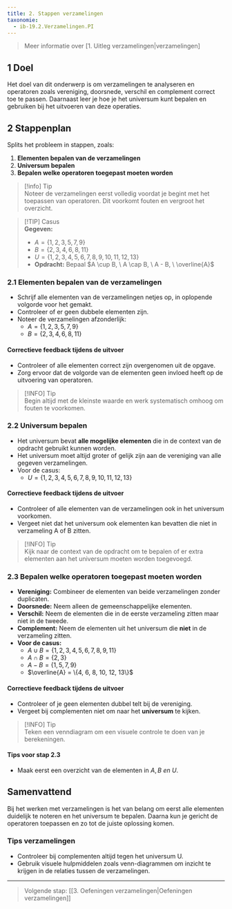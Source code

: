 ```yaml
---
title: 2. Stappen verzamelingen
taxonomie:
  - ib-19.2.Verzamelingen.PI
---
```


> Meer informatie over [1. Uitleg verzamelingen|verzamelingen]

## 1 Doel
Het doel van dit onderwerp is om verzamelingen te analyseren en operatoren zoals vereniging, doorsnede, verschil en complement correct toe te passen. Daarnaast leer je hoe je het universum kunt bepalen en gebruiken bij het uitvoeren van deze operaties.

## 2 Stappenplan
Splits het probleem in stappen, zoals:
1. **Elementen bepalen van de verzamelingen**
2. **Universum bepalen**
3. **Bepalen welke operatoren toegepast moeten worden**

> [!info] Tip  
> Noteer de verzamelingen eerst volledig voordat je begint met het toepassen van operatoren. Dit voorkomt fouten en vergroot het overzicht.

> [!TIP] Casus  
**Gegeven:**
> - $A=\{1,2,3,5,7,9\}$
> - $B=\{2,3,4,6,8,11\}$
> - $U=\{1,2,3,4,5,6,7,8,9,10,11,12,13\}$
> - **Opdracht:** Bepaal $A \cup B, \ A \cap B, \ A - B, \ \overline{A}$

### 2.1 Elementen bepalen van de verzamelingen
- Schrijf alle elementen van de verzamelingen netjes op, in oplopende volgorde voor het gemakt.
- Controleer of er geen dubbele elementen zijn.
- Noteer de verzamelingen afzonderlijk:
    - $A=\{1,2,3,5,7,9\}$
    - $B=\{2,3,4,6,8,11\}$

#### Correctieve feedback tijdens de uitvoer
- Controleer of alle elementen correct zijn overgenomen uit de opgave.
- Zorg ervoor dat de volgorde van de elementen geen invloed heeft op de uitvoering van operatoren.

> [!INFO] Tip  
> Begin altijd met de kleinste waarde en werk systematisch omhoog om fouten te voorkomen.

### 2.2 Universum bepalen
- Het universum bevat **alle mogelijke elementen** die in de context van de opdracht gebruikt kunnen worden.
- Het universum moet altijd groter of gelijk zijn aan de vereniging van alle gegeven verzamelingen.
- Voor de casus:
    - $U=\{1,2,3,4,5,6,7,8,9,10,11,12,13\}$

#### Correctieve feedback tijdens de uitvoer
- Controleer of alle elementen van de verzamelingen ook in het universum voorkomen.
- Vergeet niet dat het universum ook elementen kan bevatten die niet in verzameling A of B zitten.

> [!INFO] Tip  
> Kijk naar de context van de opdracht om te bepalen of er extra elementen aan het universum moeten worden toegevoegd.

### 2.3 Bepalen welke operatoren toegepast moeten worden
- **Vereniging:** Combineer de elementen van beide verzamelingen zonder duplicaten.
- **Doorsnede:** Neem alleen de gemeenschappelijke elementen.
- **Verschil:** Neem de elementen die in de eerste verzameling zitten maar niet in de tweede.
- **Complement:** Neem de elementen uit het universum die **niet** in de verzameling zitten.
- **Voor de casus:**
	- $A \cup B = \{1,2,3,4,5,6,7,8,9,11\}$
	- $A \cap B = \{2, 3\}$
	- $A - B = \{1, 5, 7, 9\}$
	- $\overline{A} = \{4, 6, 8, 10, 12, 13\}$

#### Correctieve feedback tijdens de uitvoer
- Controleer of je geen elementen dubbel telt bij de vereniging.
- Vergeet bij complementen niet om naar het **universum** te kijken.

> [!INFO] Tip  
> Teken een venndiagram om een visuele controle te doen van je berekeningen.

#### Tips voor stap 2.3
- Maak eerst een overzicht van de elementen in $A, B \ en \ U$.

## Samenvattend
Bij het werken met verzamelingen is het van belang om eerst alle elementen duidelijk te noteren en het universum te bepalen. Daarna kun je gericht de operatoren toepassen en zo tot de juiste oplossing komen.

### Tips verzamelingen
- Controleer bij complementen altijd tegen het universum U.
- Gebruik visuele hulpmiddelen zoals venn-diagrammen om inzicht te krijgen in de relaties tussen de verzamelingen.

---

> Volgende stap: [[3. Oefeningen verzamelingen|Oefeningen verzamelingen]]
